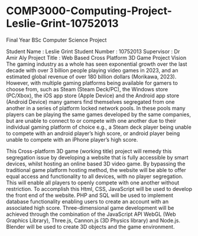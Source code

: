# COMP3000-Computing-Project-Leslie-Grint-10752013
Final Year BSc Computer Science Project

Student Name : Leslie Grint
Student Number : 10752013 
Supervisor : Dr Amir Aly
Project Title : Web Based Cross Platform 3D Game
Project Vision
The gaming industry as a whole has seen exponential growth over the last decade with over 3 billion people playing video games in 2023, and an estimated global revenue of over 180 billion dollars (Morikawa, 2023). 
However, with multiple gaming platforms being available for gamers to choose from, such as Steam (Steam Deck/PC), the Windows store (PC/Xbox), the iOS app store (Apple Device) and the Android app store (Android Device) 
many gamers find themselves segregated from one another in a series of platform locked network pools. In these pools many players can be playing the same games developed by the same companies, but are unable to connect 
to or compete with one another due to their individual gaming platform of choice e.g., a Steam deck player being unable to compete with an android player’s high score, or android player being unable to compete with an 
iPhone player’s high score.

This Cross-platform 3D game (working title) project will remedy this segregation issue by developing a website that is fully accessible by smart devices, whilst hosting an online based 3D video game. By bypassing the 
traditional game platform hosting method, the website will be able to offer equal access and functionality to all devices, with no player segregation. This will enable all players to openly compete with one another 
without restriction. To accomplish this Html, CSS, JavaScript will be used to develop the front end of the website. PHP and SQL will be used to implement database functionality enabling users to create an account with 
an associated high score. Three-dimensional game development will be achieved through the combination of the JavaScript API WebGL (Web Graphics Library), Three.js, Cannon.js (3D Physics library) and Node.js. Blender 
will be used to create 3D objects and the game environment.
